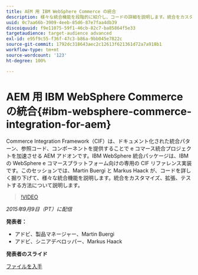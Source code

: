 ```yaml
---
title: AEM 用 IBM WebSphere Commerce の統合
description: 様々な統合機能を段階的に紹介し、コードの詳細を説明します。統合をカスタマイズ、拡張およびテストする方法について説明します。
uuid: 0c7aa66b-3909-4eeb-85d6-87e7faa4db39
discoiquuid: f9e11075-59f1-46cb-82c7-ba85864f5e33
targetaudience: target-audience advanced
exl-id: e95f9c55-f36f-47c3-b86a-9bb045e7822c
source-git-commit: 1792dc318643aec2c12613f621361d72a7a918b1
workflow-type: tm+mt
source-wordcount: '123'
ht-degree: 100%

---
```


# AEM 用 IBM WebSphere Commerce の統合{#ibm-websphere-commerce-integration-for-aem}

Commerce Integration Framework（CIF）は、ドキュメント化された統合パターン、参照コード、コンポーネントを提供することで e コマース統合プロジェクトを加速させる AEM アドオンです。IBM WebSphere 統合パッケージは、IBM の WebSphere e コマースプラットフォーム向けの専用の CIF リファレンス実装です。このセッションでは、Martin Buergi と Markus Haack が、コードを詳しく掘り下げて、様々な統合機能を説明します。統合をカスタマイズ、拡張、テストする方法について説明します。

>[!VIDEO](https://video.tv.adobe.com/v/19375/?quality=9)

*2015年9月9日（PT）に配信*

**発表者：**

* アドビ、製品マネージャー、Martin Buergi
* アドビ、シニアデベロッパー、Markus Haack

**発表者のスライド**

[ファイルを入手](assets/150909-aem-gems-ibm-websphere-commerce-integration.pdf)
<!--
[Get back to the Overview](https://helpx.adobe.com/experience-manager/kt/eseminars/gems/aem-index.html)
-->
